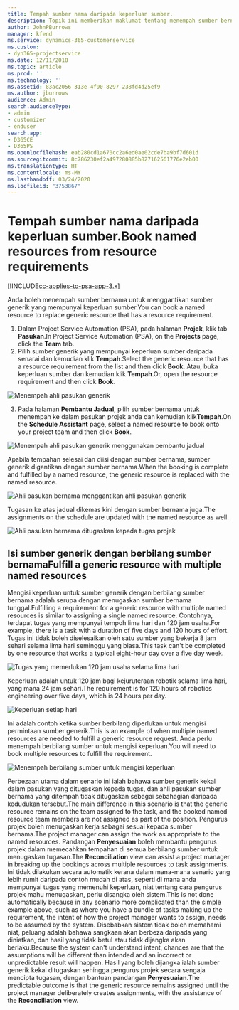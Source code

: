 ```yaml
---
title: Tempah sumber nama daripada keperluan sumber.
description: Topik ini memberikan maklumat tentang menempah sumber bernama untuk keperluan sumber generik.
author: JohnPBurrows
manager: kfend
ms.service: dynamics-365-customerservice
ms.custom:
- dyn365-projectservice
ms.date: 12/11/2018
ms.topic: article
ms.prod: ''
ms.technology: ''
ms.assetid: 83ac2056-313e-4f90-8297-238fd4d25ef9
ms.author: jburrows
audience: Admin
search.audienceType:
- admin
- customizer
- enduser
search.app:
- D365CE
- D365PS
ms.openlocfilehash: eab280cd1a670cc2a6ed0ae02cde7ba9bf7d601d
ms.sourcegitcommit: 8c786230ef2a497280885b827162561776e2eb00
ms.translationtype: HT
ms.contentlocale: ms-MY
ms.lasthandoff: 03/24/2020
ms.locfileid: "3753867"
---
```

# <a name="book-named-resources-from-resource-requirements"></a><span data-ttu-id="8f442-103">Tempah sumber nama daripada keperluan sumber.</span><span class="sxs-lookup"><span data-stu-id="8f442-103">Book named resources from resource requirements</span></span>

[!INCLUDE[cc-applies-to-psa-app-3.x](../includes/cc-applies-to-psa-app-3x.md)]

<span data-ttu-id="8f442-104">Anda boleh menempah sumber bernama untuk menggantikan sumber generik yang mempunyai keperluan sumber.</span><span class="sxs-lookup"><span data-stu-id="8f442-104">You can book a named resource to replace generic resource that has a resource requirement.</span></span>

1. <span data-ttu-id="8f442-105">Dalam Project Service Automation (PSA), pada halaman **Projek**, klik tab **Pasukan**.</span><span class="sxs-lookup"><span data-stu-id="8f442-105">In Project Service Automation (PSA), on the **Projects** page, click the **Team** tab.</span></span>
2. <span data-ttu-id="8f442-106">Pilih sumber generik yang mempunyai keperluan sumber daripada senarai dan kemudian klik **Tempah**.</span><span class="sxs-lookup"><span data-stu-id="8f442-106">Select the generic resource that has a resource requirement from the list and then click **Book**.</span></span> <span data-ttu-id="8f442-107">Atau, buka keperluan sumber dan kemudian klik **Tempah**.</span><span class="sxs-lookup"><span data-stu-id="8f442-107">Or, open the resource requirement and then click **Book**.</span></span>


![Menempah ahli pasukan generik](media/RM-how-to-14.png)


3. <span data-ttu-id="8f442-109">Pada halaman **Pembantu Jadual**, pilih sumber bernama untuk menempah ke dalam pasukan projek anda dan kemudian klik**Tempah**.</span><span class="sxs-lookup"><span data-stu-id="8f442-109">On the **Schedule Assistant** page, select a named resource to book onto your project team and then click **Book**.</span></span>

![Menempah ahli pasukan generik menggunakan pembantu jadual](media/RM-how-to-15.png)

<span data-ttu-id="8f442-111">Apabila tempahan selesai dan diisi dengan sumber bernama, sumber generik digantikan dengan sumber bernama.</span><span class="sxs-lookup"><span data-stu-id="8f442-111">When the booking is complete and fulfilled by a named resource, the generic resource is replaced with the named resource.</span></span>

![Ahli pasukan bernama menggantikan ahli pasukan generik](media/RM-how-to-16.png)

<span data-ttu-id="8f442-113">Tugasan ke atas jadual dikemas kini dengan sumber bernama juga.</span><span class="sxs-lookup"><span data-stu-id="8f442-113">The assignments on the schedule are updated with the named resource as well.</span></span>

![Ahli pasukan bernama ditugaskan kepada tugas projek](media/RM-how-to-17.png)

## <a name="fulfill-a-generic-resource-with-multiple-named-resources"></a><span data-ttu-id="8f442-115">Isi sumber generik dengan berbilang sumber bernama</span><span class="sxs-lookup"><span data-stu-id="8f442-115">Fulfill a generic resource with multiple named resources</span></span>
<span data-ttu-id="8f442-116">Mengisi keperluan untuk sumber generik dengan berbilang sumber bernama adalah serupa dengan menugaskan sumber bernama tunggal.</span><span class="sxs-lookup"><span data-stu-id="8f442-116">Fulfilling a requirement for a generic resource with multiple named resources is similar to assigning a single named resource.</span></span> <span data-ttu-id="8f442-117">Contohnya, terdapat tugas yang mempunyai tempoh lima hari dan 120 jam usaha.</span><span class="sxs-lookup"><span data-stu-id="8f442-117">For example, there is a task with a duration of five days and 120 hours of effort.</span></span> <span data-ttu-id="8f442-118">Tugas ini tidak boleh diselesaikan oleh satu sumber yang bekerja 8 jam sehari selama lima hari seminggu yang biasa.</span><span class="sxs-lookup"><span data-stu-id="8f442-118">This task can't be completed by one resource that works a typical eight-hour day over a five day week.</span></span> 

![Tugas yang memerlukan 120 jam usaha selama lima hari](media/RM-how-to-21.png)

<span data-ttu-id="8f442-120">Keperluan adalah untuk 120 jam bagi kejuruteraan robotik selama lima hari, yang mana 24 jam sehari.</span><span class="sxs-lookup"><span data-stu-id="8f442-120">The requirement is for 120 hours of robotics engineering over five days, which is 24 hours per day.</span></span>

![Keperluan setiap hari](media/RM-how-to-22.png)

<span data-ttu-id="8f442-122">Ini adalah contoh ketika sumber berbilang diperlukan untuk mengisi permintaan sumber generik.</span><span class="sxs-lookup"><span data-stu-id="8f442-122">This is an example of when multiple named resources are needed to fulfill a generic resource request.</span></span> <span data-ttu-id="8f442-123">Anda perlu menempah berbilang sumber untuk mengisi keperluan.</span><span class="sxs-lookup"><span data-stu-id="8f442-123">You will need to book multiple resources to fulfill the requirement.</span></span>

![Menempah berbilang sumber untuk mengisi keperluan](media/RM-how-to-23.png)

<span data-ttu-id="8f442-125">Perbezaan utama dalam senario ini ialah bahawa sumber generik kekal dalam pasukan yang ditugaskan kepada tugas, dan ahli pasukan sumber bernama yang ditempah tidak ditugaskan sebagai sebahagian daripada kedudukan tersebut.</span><span class="sxs-lookup"><span data-stu-id="8f442-125">The main difference in this scenario is that the generic resource remains on the team assigned to the task, and the booked named resource team members are not assigned as part of the position.</span></span> <span data-ttu-id="8f442-126">Pengurus projek boleh menugaskan kerja sebagai sesuai kepada sumber bernama.</span><span class="sxs-lookup"><span data-stu-id="8f442-126">The project manager can assign the work as appropriate to the named resources.</span></span> <span data-ttu-id="8f442-127">Pandangan **Penyesuaian** boleh membantu pengurus projek dalam memecahkan tempahan di semua berbilang sumber untuk menugaskan tugasan.</span><span class="sxs-lookup"><span data-stu-id="8f442-127">The **Reconciliation** view can assist a project manager in breaking up the bookings across multiple resources to task assignments.</span></span> <span data-ttu-id="8f442-128">Ini tidak dilakukan secara automatik kerana dalam mana-mana senario yang lebih rumit daripada contoh mudah di atas, seperti di mana anda mempunyai tugas yang memenuhi keperluan, niat tentang cara pengurus projek mahu menugaskan, perlu disangka oleh sistem.</span><span class="sxs-lookup"><span data-stu-id="8f442-128">This is not done automatically because in any scenario more complicated than the simple example above, such as where you have a bundle of tasks making up the requirement, the intent of how the project manager wants to assign, needs to be assumed by the system.</span></span> <span data-ttu-id="8f442-129">Disebabkan sistem tidak boleh memahami niat, peluang adalah bahawa sangkaan akan berbeza daripada yang diniatkan, dan hasil yang tidak betul atau tidak dijangka akan berlaku.</span><span class="sxs-lookup"><span data-stu-id="8f442-129">Because the system can't understand intent, chances are that the assumptions will be different than intended and an incorrect or unpredictable result will happen.</span></span> <span data-ttu-id="8f442-130">Hasil yang boleh dijangka ialah sumber generik kekal ditugaskan sehingga pengurus projek secara sengaja mencipta tugasan, dengan bantuan pandangan **Penyesuaian**.</span><span class="sxs-lookup"><span data-stu-id="8f442-130">The predictable outcome is that the generic resource remains assigned until the project manager deliberately creates assignments, with the assistance of the **Reconciliation** view.</span></span>


